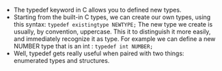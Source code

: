 - The typedef keyword in C allows you to defined new types.
- Starting from the built-in C types, we can create our own types, using this syntax:
	```typedef existingtype NEWTYPE;```
	The new type we create is usually, by convention, uppercase.
	This it to distinguish it more easily, and immediately recognize it as type.
	For example we can define a new NUMBER type that is an int :
	```typedef int NUMBER;```
- Well, typedef gets really useful when paired with two things: enumerated types and structures.
